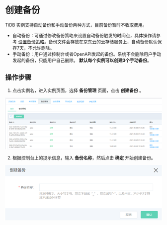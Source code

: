 # 创建备份
TiDB 实例支持自动备份和手动备份两种方式，目前备份暂时不收取费用。
- 自动备份：可通过修改备份策略来设置自动备份触发的时间点，具体操作请参考 [设置备份策略](Modify-Backup-Strategy.md)。备份文件会存放在京东云的云存储服务上，自动备份默认保存7天，不允许删除。
- 手动备份：用户通过控制台或者OpenAPI发起的备份。系统不会删除用户手动发起的备份，只能用户自己删除。 **默认每个实例可以创建3个手动备份**。


## 操作步骤 
1. 点击实例名，进入实例页面，选择 **备份管理** 页面，点击 **创建备份** 。

![创建备份](../../../../../image/TiDB/create-backup-1.png)

2. 根据控制台上的提示信息，输入 **备份名称**，然后点击 **确定** 开始创建备份。

![创建备份](../../../../../image/TiDB/create-backup-2.png)

